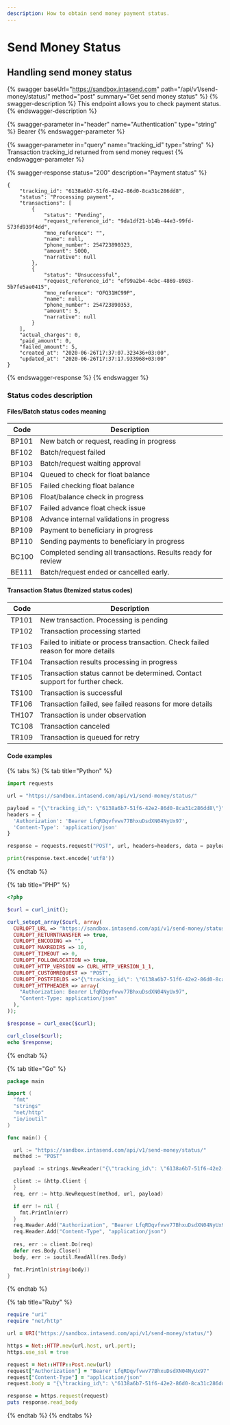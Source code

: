 ```yaml
---
description: How to obtain send money payment status.
---
```


# Send Money Status

## Handling send money status

{% swagger baseUrl="https://sandbox.intasend.com" path="/api/v1/send-money/status/" method="post" summary="Get send money status" %}
{% swagger-description %}
This endpoint allows you to check payment status.
{% endswagger-description %}

{% swagger-parameter in="header" name="Authentication" type="string" %}
Bearer <TOKEN>
{% endswagger-parameter %}

{% swagger-parameter in="query" name="tracking_id" type="string" %}
Transaction tracking_id returned from send money request
{% endswagger-parameter %}

{% swagger-response status="200" description="Payment status" %}
```
{
    "tracking_id": "6138a6b7-51f6-42e2-86d0-8ca31c286dd8",
    "status": "Processing payment",
    "transactions": [
        {
            "status": "Pending",
            "request_reference_id": "9da1df21-b14b-44e3-99fd-573fd939f4dd",
            "mno_reference": "",
            "name": null,
            "phone_number": 254723890323,
            "amount": 5000,
            "narrative": null
        },
        {
            "status": "Unsuccessful",
            "request_reference_id": "ef99a2b4-4cbc-4869-8983-5b7fe5ae0415",
            "mno_reference": "OFQ31HC99P",
            "name": null,
            "phone_number": 254723890353,
            "amount": 5,
            "narrative": null
        }
    ],
    "actual_charges": 0,
    "paid_amount": 0,
    "failed_amount": 5,
    "created_at": "2020-06-26T17:37:07.323436+03:00",
    "updated_at": "2020-06-26T17:37:17.933968+03:00"
}
```
{% endswagger-response %}
{% endswagger %}

### Status codes description

#### Files/Batch status codes meaning

| Code  | Description                                                  |
| ----- | ------------------------------------------------------------ |
| BP101 | New batch or request, reading in progress                    |
| BF102 | Batch/request failed                                         |
| BP103 | Batch/request waiting approval                               |
| BP104 | Queued to check for float balance                            |
| BF105 | Failed checking float balance                                |
| BP106 | Float/balance check in progress                              |
| BF107 | Failed advance float check issue                             |
| BP108 | Advance internal validations in progress                     |
| BP109 | Payment to beneficiary in progress                           |
| BP110 | Sending payments to beneficiary in progress                  |
| BC100 | Completed sending all transactions. Results ready for review |
| BE111 | Batch/request ended or cancelled early.                      |

#### Transaction Status (Itemized status codes)

| Code  | Description                                                                     |
| ----- | ------------------------------------------------------------------------------- |
| TP101 | New transaction. Processing is pending                                          |
| TP102 | Transaction processing started                                                  |
| TF103 | Failed to initiate or process transaction. Check failed reason for more details |
| TF104 | Transaction results processing in progress                                      |
| TF105 | Transaction status cannot be determined. Contact support for further check.     |
| TS100 | Transaction is successful                                                       |
| TF106 | Transaction failed, see failed reasons for more details                         |
| TH107 | Transaction is under observation                                                |
| TC108 | Transaction canceled                                                            |
| TR109 | Transaction is queued for retry                                                 |

#### Code examples

{% tabs %}
{% tab title="Python" %}
```python
import requests

url = "https://sandbox.intasend.com/api/v1/send-money/status/"

payload = "{\"tracking_id\": \"6138a6b7-51f6-42e2-86d0-8ca31c286dd8\"}"
headers = {
  'Authorization': 'Bearer LfqRDqvfvwv77BhxuDsdXN04NyUx97',
  'Content-Type': 'application/json'
}

response = requests.request("POST", url, headers=headers, data = payload)

print(response.text.encode('utf8'))

```
{% endtab %}

{% tab title="PHP" %}
```php
<?php

$curl = curl_init();

curl_setopt_array($curl, array(
  CURLOPT_URL => "https://sandbox.intasend.com/api/v1/send-money/status/",
  CURLOPT_RETURNTRANSFER => true,
  CURLOPT_ENCODING => "",
  CURLOPT_MAXREDIRS => 10,
  CURLOPT_TIMEOUT => 0,
  CURLOPT_FOLLOWLOCATION => true,
  CURLOPT_HTTP_VERSION => CURL_HTTP_VERSION_1_1,
  CURLOPT_CUSTOMREQUEST => "POST",
  CURLOPT_POSTFIELDS =>"{\"tracking_id\": \"6138a6b7-51f6-42e2-86d0-8ca31c286dd8\"}",
  CURLOPT_HTTPHEADER => array(
    "Authorization: Bearer LfqRDqvfvwv77BhxuDsdXN04NyUx97",
    "Content-Type: application/json"
  ),
));

$response = curl_exec($curl);

curl_close($curl);
echo $response;

```
{% endtab %}

{% tab title="Go" %}
```go
package main

import (
  "fmt"
  "strings"
  "net/http"
  "io/ioutil"
)

func main() {

  url := "https://sandbox.intasend.com/api/v1/send-money/status/"
  method := "POST"

  payload := strings.NewReader("{\"tracking_id\": \"6138a6b7-51f6-42e2-86d0-8ca31c286dd8\"}")

  client := &http.Client {
  }
  req, err := http.NewRequest(method, url, payload)

  if err != nil {
    fmt.Println(err)
  }
  req.Header.Add("Authorization", "Bearer LfqRDqvfvwv77BhxuDsdXN04NyUx97")
  req.Header.Add("Content-Type", "application/json")
  
  res, err := client.Do(req)
  defer res.Body.Close()
  body, err := ioutil.ReadAll(res.Body)

  fmt.Println(string(body))
}
```
{% endtab %}

{% tab title="Ruby" %}
```ruby
require "uri"
require "net/http"

url = URI("https://sandbox.intasend.com/api/v1/send-money/status/")

https = Net::HTTP.new(url.host, url.port);
https.use_ssl = true

request = Net::HTTP::Post.new(url)
request["Authorization"] = "Bearer LfqRDqvfvwv77BhxuDsdXN04NyUx97"
request["Content-Type"] = "application/json"
request.body = "{\"tracking_id\": \"6138a6b7-51f6-42e2-86d0-8ca31c286dd8\"}"

response = https.request(request)
puts response.read_body

```
{% endtab %}
{% endtabs %}

